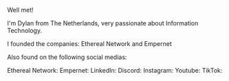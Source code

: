 Well met!

I'm Dylan from The Netherlands, very passionate about Information Technology.

I founded the companies: Ethereal Network and Empernet

Also found on the following social medias:

Ethereal Network:
Empernet:
LinkedIn:
Discord:
Instagram:
Youtube:
TikTok:

